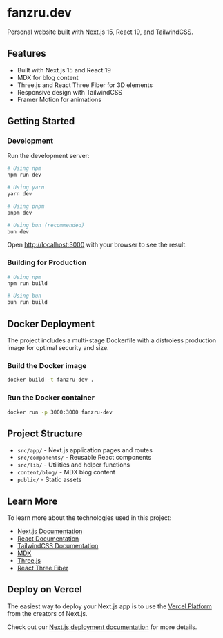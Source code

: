 # fanzru.dev

Personal website built with Next.js 15, React 19, and TailwindCSS.

## Features

- Built with Next.js 15 and React 19
- MDX for blog content
- Three.js and React Three Fiber for 3D elements
- Responsive design with TailwindCSS
- Framer Motion for animations

## Getting Started

### Development

Run the development server:

```bash
# Using npm
npm run dev

# Using yarn
yarn dev

# Using pnpm
pnpm dev

# Using bun (recommended)
bun dev
```

Open [http://localhost:3000](http://localhost:3000) with your browser to see the result.

### Building for Production

```bash
# Using npm
npm run build

# Using bun
bun run build
```

## Docker Deployment

The project includes a multi-stage Dockerfile with a distroless production image for optimal security and size.

### Build the Docker image

```bash
docker build -t fanzru-dev .
```

### Run the Docker container

```bash
docker run -p 3000:3000 fanzru-dev
```

## Project Structure

- `src/app/` - Next.js application pages and routes
- `src/components/` - Reusable React components
- `src/lib/` - Utilities and helper functions
- `content/blog/` - MDX blog content
- `public/` - Static assets

## Learn More

To learn more about the technologies used in this project:

- [Next.js Documentation](https://nextjs.org/docs)
- [React Documentation](https://react.dev/)
- [TailwindCSS Documentation](https://tailwindcss.com/docs)
- [MDX](https://mdxjs.com/)
- [Three.js](https://threejs.org/docs/)
- [React Three Fiber](https://docs.pmnd.rs/react-three-fiber/)

## Deploy on Vercel

The easiest way to deploy your Next.js app is to use the [Vercel Platform](https://vercel.com/new?utm_medium=default-template&filter=next.js&utm_source=create-next-app&utm_campaign=create-next-app-readme) from the creators of Next.js.

Check out our [Next.js deployment documentation](https://nextjs.org/docs/app/building-your-application/deploying) for more details.
